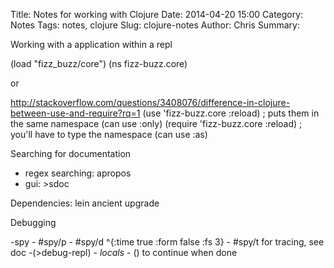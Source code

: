 Title: Notes for working with Clojure
Date: 2014-04-20 15:00
Category: Notes
Tags: notes, clojure
Slug: clojure-notes
Author: Chris
Summary: 

Working with a application within a repl

(load "fizz_buzz/core")
(ns fizz-buzz.core)

or

http://stackoverflow.com/questions/3408076/difference-in-clojure-between-use-and-require?rq=1
(use 'fizz-buzz.core :reload) ; puts them in the same namespace (can use :only)
(require 'fizz-buzz.core :reload) ; you'll have to type the namespace (can use :as)

Searching for documentation

- regex searching: apropos
- gui: >sdoc

Dependencies: lein ancient upgrade

Debugging

-spy
    - #spy/p
    - #spy/d ^{:time true :form false :fs 3}
    - #spy/t for tracing, see doc
-(>debug-repl)
    - *locals*
    - () to continue when done
